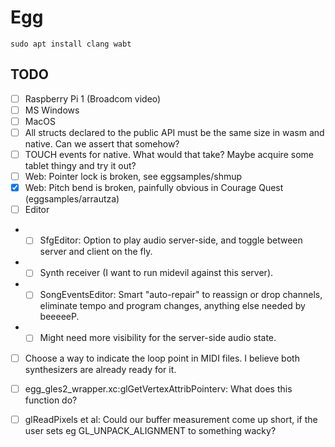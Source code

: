 # Egg

```
sudo apt install clang wabt
```

## TODO

- [ ] Raspberry Pi 1 (Broadcom video)
- [ ] MS Windows
- [ ] MacOS
- [ ] All structs declared to the public API must be the same size in wasm and native. Can we assert that somehow?
- [ ] TOUCH events for native. What would that take? Maybe acquire some tablet thingy and try it out?
- [ ] Web: Pointer lock is broken, see eggsamples/shmup
- [x] Web: Pitch bend is broken, painfully obvious in Courage Quest (eggsamples/arrautza)
- [ ] Editor
- - [ ] SfgEditor: Option to play audio server-side, and toggle between server and client on the fly.
- - [ ] Synth receiver (I want to run midevil against this server).
- - [ ] SongEventsEditor: Smart "auto-repair" to reassign or drop channels, eliminate tempo and program changes, anything else needed by beeeeeP.
- - [ ] Might need more visibility for the server-side audio state.
- [ ] Choose a way to indicate the loop point in MIDI files. I believe both synthesizers are already ready for it.
- [ ] egg_gles2_wrapper.xc:glGetVertexAttribPointerv: What does this function do?
- [ ] glReadPixels et al: Could our buffer measurement come up short, if the user sets eg GL_UNPACK_ALIGNMENT to something wacky?

